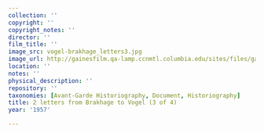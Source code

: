 ```yaml
---
collection: ''
copyright: ''
copyright_notes: ''
director: ''
film_title: ''
image_src: vogel-brakhage_letters3.jpg
image_url: http://gainesfilm.qa-lamp.ccnmtl.columbia.edu/sites/files/gainesfilm/images/vogel-brakhage_letters3.jpg
location: ''
notes: ''
physical_description: ''
repository: ''
taxonomies: [Avant-Garde Historiography, Document, Historiography]
title: 2 letters from Brakhage to Vogel (3 of 4)
year: '1957'

---
```

